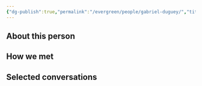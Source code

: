 ```yaml
---
{"dg-publish":true,"permalink":"/evergreen/people/gabriel-duguey/","title":"masters student","tags":["people","ERL_2025_meeting","potential_fellow"]}
---
```


## About this person


## How we met


## Selected conversations
